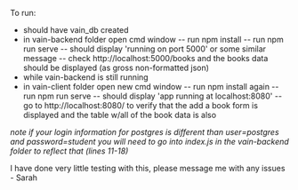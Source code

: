 To run:
- should have vain_db created
- in vain-backend folder open cmd window
-- run npm install
-- run npm run serve
-- should display 'running on port 5000' or some similar message
-- check http://localhost:5000/books and the books data should be displayed (as gross non-formatted json)
- while vain-backend is still running
- in vain-client folder open new cmd window
-- run npm install again
-- run npm run serve
-- should display 'app running at localhost:8080'
-- go to http://localhost:8080/ to verify that the add a book form is displayed and the table w/all of the book data is also

*note if your login information for postgres is different than user=postgres and password=student you will need to go into index.js in the vain-backend folder to reflect that (lines 11-18)*

I have done very little testing with this, please message me with any issues - Sarah